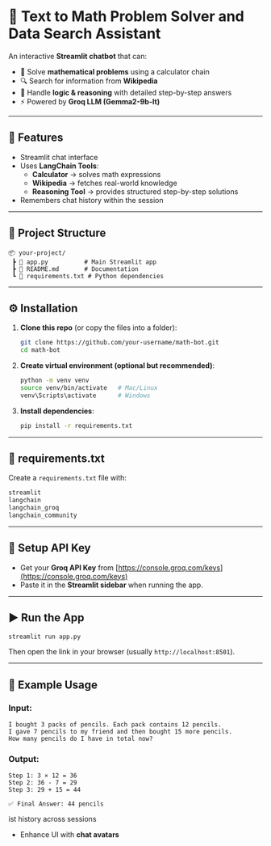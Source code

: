 # 📖 Text to Math Problem Solver and Data Search Assistant  

An interactive **Streamlit chatbot** that can:  
- 🧮 Solve **mathematical problems** using a calculator chain  
- 🔍 Search for information from **Wikipedia**  
- 🤔 Handle **logic & reasoning** with detailed step-by-step answers  
- ⚡ Powered by **Groq LLM (Gemma2-9b-It)**  

---

## 🚀 Features
- Streamlit chat interface  
- Uses **LangChain Tools**:
  - **Calculator** → solves math expressions  
  - **Wikipedia** → fetches real-world knowledge  
  - **Reasoning Tool** → provides structured step-by-step solutions  
- Remembers chat history within the session  

---

## 📂 Project Structure
```
📦 your-project/
 ┣ 📜 app.py          # Main Streamlit app
 ┣ 📜 README.md       # Documentation
 ┗ 📜 requirements.txt # Python dependencies
```

---

## ⚙️ Installation

1. **Clone this repo** (or copy the files into a folder):
   ```bash
   git clone https://github.com/your-username/math-bot.git
   cd math-bot
   ```

2. **Create virtual environment (optional but recommended)**:
   ```bash
   python -m venv venv
   source venv/bin/activate   # Mac/Linux
   venv\Scripts\activate      # Windows
   ```

3. **Install dependencies**:
   ```bash
   pip install -r requirements.txt
   ```

---

## 📜 requirements.txt
Create a `requirements.txt` file with:
```txt
streamlit
langchain
langchain_groq
langchain_community
```

---

## 🔑 Setup API Key
- Get your **Groq API Key** from [https://console.groq.com/keys](https://console.groq.com/keys)  
- Paste it in the **Streamlit sidebar** when running the app.  

---

## ▶️ Run the App
```bash
streamlit run app.py
```

Then open the link in your browser (usually `http://localhost:8501`).

---

## 🧪 Example Usage
### Input:
```
I bought 3 packs of pencils. Each pack contains 12 pencils. 
I gave 7 pencils to my friend and then bought 15 more pencils. 
How many pencils do I have in total now?
```

### Output:
```
Step 1: 3 × 12 = 36
Step 2: 36 - 7 = 29
Step 3: 29 + 15 = 44

✅ Final Answer: 44 pencils
```


ist history across sessions  
- Enhance UI with **chat avatars**  
